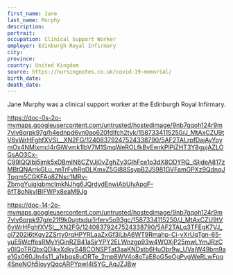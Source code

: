 ```yaml
---
first_name: Jane
last_name: Murphy
description: 
portrait: 
occupation: Clinical Support Worker
employer: Edinburgh Royal Infirmary
city: 
province: 
country: United Kingdom
source: https://nursingnotes.co.uk/covid-19-memorial/
birth_date: 
death_date: 
---
```


Jane Murphy was a clinical support worker at the Edinburgh Royal Infirmary.  

https://doc-0s-2o-mymaps.googleusercontent.com/untrusted/hostedimage/9nb7gqoh124r9m7vlv6orpk97g/h4ednpd6vn0ao620fdlfch2tvk/1587334115250/J_MtAxCZU9tV6vWrHFghfXVSI__XN2FG/12408379247524338790/5AF2TALrpfDajAyYoymOx4NMlxmcI4rGiWvmk1lbV7M1SmqWeROLfkBvEwrkPlPjZHT3Y8gujAZLOGsAO3Cx-C99lQQIbj5jmk5xDBmIN6CZVJj0vZghZy3GlhFce1o3dX8ODYRQ_iSljdeA817zMBtQNArrkGLu_nnTrFvhRgDLKmxZ5Gl88SsypB2J5981GVFamGPXz9QdnqJTpgm5CGKFAo8ZNsc1MRv-ZbmgYujglqbmcImkNJhg6JQrdydEnwiAbUIyApgF-6fT8oNkyIBIFWPx8eaM9Jg

https://doc-14-2o-mymaps.googleusercontent.com/untrusted/hostedimage/9nb7gqoh124r9m7vlv6orpk97g/e21f9k0ugtsdui1rferv5o93gc/1587334115250/J_MtAxCZU9tV6vWrHFghfXVSI__XN2FG/12408379247524338790/5AF2TALq3TFEgK7VJ_oi7202i6tKgy2ZSrty0rqHPYRLaaZxGf3iLbA6WT9Rmahp-Ci-vXrUqTgn-65-yuE5WcffesRMyYjGinRZB41aSjrYPY2ELWnzgp93w4WOXjP25mwLYmJRzCv0lQoTRQbxQDikxXdkyS48CONSPTat3aaKNDstb6HuObr9w_UVajW49bm9ae1Gx060JIn4s11_a1kbqs8uORTe_2mp8WV4o8oTaE8pG5eOgPvgWeRLwFpq4SneNOh5loyyQqcARPYpwI4iSYG_AqJZJBw